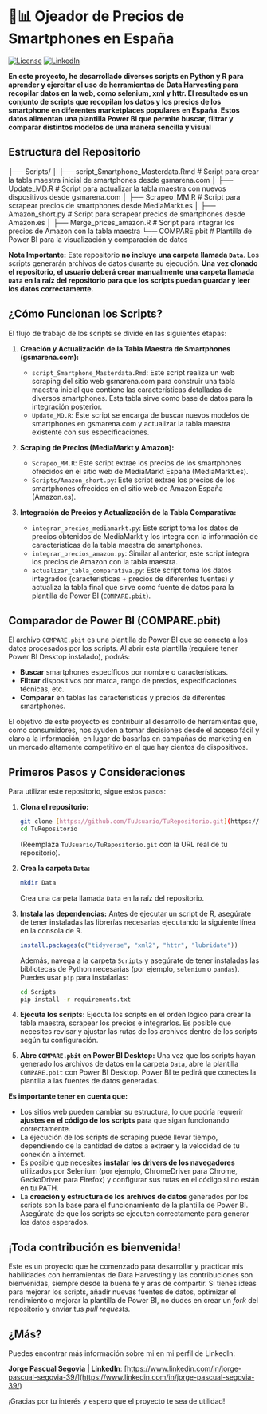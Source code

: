 # 📱📊 Ojeador de Precios de Smartphones en España

[![License](https://img.shields.io/badge/License-MIT-yellow.svg)](https://opensource.org/licenses/MIT)
[![LinkedIn](https://img.shields.io/badge/LinkedIn-Jorge%20Pascual%20Segovia-blue?logo=linkedin)](https://www.linkedin.com/in/jorge-pascual-segovia-39/)

**En este proyecto, he desarrollado diversos scripts en Python y R para aprender y ejercitar el uso de herramientas de Data Harvesting para recopilar datos en la web, como selenium, xml y httr. El resultado es un conjunto de scripts que recopilan los datos y los precios de los smartphone en diferentes marketplaces populares en España. Estos datos alimentan una plantilla Power BI que permite buscar, filtrar y comparar distintos modelos de una manera sencilla y visual**

## Estructura del Repositorio

├── Scripts/
│   ├── script_Smartphone_Masterdata.Rmd      # Script para crear la tabla maestra inicial de smartphones desde gsmarena.com
│   ├── Update_MD.R   # Script para actualizar la tabla maestra con nuevos dispositivos desde gsmarena.com
│   ├── Scrapeo_MM.R                # Script para scrapear precios de smartphones desde MediaMarkt.es
│   ├── Amazon_short.py                  # Script para scrapear precios de smartphones desde Amazon.es
│   ├── Merge_prices_amazon.R         # Script para integrar los precios de Amazon con la tabla maestra
└── COMPARE.pbit                           # Plantilla de Power BI para la visualización y comparación de datos

**Nota Importante:** Este repositorio **no incluye una carpeta llamada `Data`**. Los scripts generarán archivos de datos durante su ejecución. **Una vez clonado el repositorio, el usuario deberá crear manualmente una carpeta llamada `Data` en la raíz del repositorio para que los scripts puedan guardar y leer los datos correctamente.**

## ¿Cómo Funcionan los Scripts?

El flujo de trabajo de los scripts se divide en las siguientes etapas:

1.  **Creación y Actualización de la Tabla Maestra de Smartphones (gsmarena.com):**
    * `script_Smartphone_Masterdata.Rmd`: Este script realiza un web scraping del sitio web gsmarena.com para construir una tabla maestra inicial que contiene las características detalladas de diversos smartphones. Esta tabla sirve como base de datos para la integración posterior.
    * `Update_MD.R`: Este script se encarga de buscar nuevos modelos de smartphones en gsmarena.com y actualizar la tabla maestra existente con sus especificaciones.

2.  **Scraping de Precios (MediaMarkt y Amazon):**
    * `Scrapeo_MM.R`: Este script extrae los precios de los smartphones ofrecidos en el sitio web de MediaMarkt España (MediaMarkt.es).
    * `Scripts/Amazon_short.py`: Este script extrae los precios de los smartphones ofrecidos en el sitio web de Amazon España (Amazon.es).

3.  **Integración de Precios y Actualización de la Tabla Comparativa:**
    * `integrar_precios_mediamarkt.py`: Este script toma los datos de precios obtenidos de MediaMarkt y los integra con la información de características de la tabla maestra de smartphones.
    * `integrar_precios_amazon.py`: Similar al anterior, este script integra los precios de Amazon con la tabla maestra.
    * `actualizar_tabla_comparativa.py`: Este script toma los datos integrados (características + precios de diferentes fuentes) y actualiza la tabla final que sirve como fuente de datos para la plantilla de Power BI (`COMPARE.pbit`).

## Comparador de Power BI (COMPARE.pbit)

El archivo `COMPARE.pbit` es una plantilla de Power BI que se conecta a los datos procesados por los scripts. Al abrir esta plantilla (requiere tener Power BI Desktop instalado), podrás:

* **Buscar** smartphones específicos por nombre o características.
* **Filtrar** dispositivos por marca, rango de precios, especificaciones técnicas, etc.
* **Comparar** en tablas las características y precios de diferentes smartphones.

El objetivo de este proyecto es contribuir al desarrollo de herramientas que, como consumidores, nos ayuden a tomar decisiones desde el acceso fácil y claro a la información, en lugar de basarlas en campañas de marketing en un mercado altamente competitivo en el que hay cientos de dispositivos. 

## Primeros Pasos y Consideraciones

Para utilizar este repositorio, sigue estos pasos:

1.  **Clona el repositorio:**
    ```bash
    git clone [https://github.com/TuUsuario/TuRepositorio.git](https://github.com/TuUsuario/TuRepositorio.git)
    cd TuRepositorio
    ```
    (Reemplaza `TuUsuario/TuRepositorio.git` con la URL real de tu repositorio).

2.  **Crea la carpeta `Data`:**
    ```bash
    mkdir Data
    ```
    Crea una carpeta llamada `Data` en la raíz del repositorio.

3.  **Instala las dependencias:**
    Antes de ejecutar un script de R, asegúrate de tener instaladas las librerías necesarias ejecutando la siguiente línea en la consola de R.
    ```r
    install.packages(c("tidyverse", "xml2", "httr", "lubridate"))
    ```
    Además, navega a la carpeta `Scripts` y asegúrate de tener instaladas las bibliotecas de Python necesarias (por ejemplo, `selenium` o `pandas`). Puedes usar `pip` para instalarlas:
    ```bash
    cd Scripts
    pip install -r requirements.txt
    ```

4.  **Ejecuta los scripts:**
    Ejecuta los scripts en el orden lógico para crear la tabla maestra, scrapear los precios e integrarlos. Es posible que necesites revisar y ajustar las rutas de los archivos dentro de los scripts según tu configuración.

5.  **Abre `COMPARE.pbit` en Power BI Desktop:**
    Una vez que los scripts hayan generado los archivos de datos en la carpeta `Data`, abre la plantilla `COMPARE.pbit` con Power BI Desktop. Power BI te pedirá que conectes la plantilla a las fuentes de datos generadas.

**Es importante tener en cuenta que:**

* Los sitios web pueden cambiar su estructura, lo que podría requerir **ajustes en el código de los scripts** para que sigan funcionando correctamente.
* La ejecución de los scripts de scraping puede llevar tiempo, dependiendo de la cantidad de datos a extraer y la velocidad de tu conexión a internet.
* Es posible que necesites **instalar los drivers de los navegadores** utilizados por Selenium (por ejemplo, ChromeDriver para Chrome, GeckoDriver para Firefox) y configurar sus rutas en el código si no están en tu PATH.
* La **creación y estructura de los archivos de datos** generados por los scripts son la base para el funcionamiento de la plantilla de Power BI. Asegúrate de que los scripts se ejecuten correctamente para generar los datos esperados.

## ¡Toda contribución es bienvenida!

Este es un proyecto que he comenzado para desarrollar y practicar mis habilidades con herramientas de Data Harvesting y las contribuciones son bienvenidas, siempre desde la buena fe y aras de compartir. Si tienes ideas para mejorar los scripts, añadir nuevas fuentes de datos, optimizar el rendimiento o mejorar la plantilla de Power BI, no dudes en crear un *fork* del repositorio y enviar tus *pull requests*.

## ¿Más?

Puedes encontrar más información sobre mi en mi perfil de LinkedIn:

**Jorge Pascual Segovia | LinkedIn**: [https://www.linkedin.com/in/jorge-pascual-segovia-39/](https://www.linkedin.com/in/jorge-pascual-segovia-39/)

¡Gracias por tu interés y espero que el proyecto te sea de utilidad!